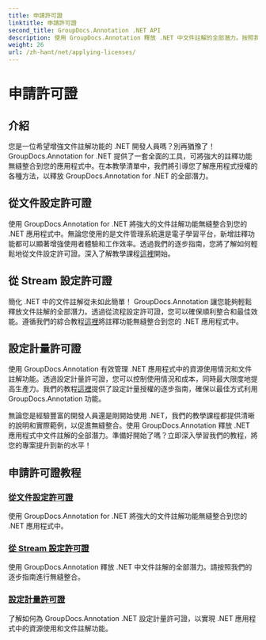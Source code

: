 ```yaml
---
title: 申請許可證
linktitle: 申請許可證
second_title: GroupDocs.Annotation .NET API
description: 使用 GroupDocs.Annotation 釋放 .NET 中文件註解的全部潛力。按照我們的逐步教學進行無縫整合。
weight: 26
url: /zh-hant/net/applying-licenses/
---
```


# 申請許可證

## 介紹

您是一位希望增強文件註解功能的 .NET 開發人員嗎？別再猶豫了！ GroupDocs.Annotation for .NET 提供了一套全面的工具，可將強大的註釋功能無縫整合到您的應用程式中。在本教學清單中，我們將引導您了解應用程式授權的各種方法，以釋放 GroupDocs.Annotation for .NET 的全部潛力。

## 從文件設定許可證
使用 GroupDocs.Annotation for .NET 將強大的文件註解功能無縫整合到您的 .NET 應用程式中。無論您使用的是文件管理系統還是電子學習平台，新增註釋功能都可以顯著增強使用者體驗和工作效率。透過我們的逐步指南，您將了解如何輕鬆地從文件設定許可證。深入了解教學課程[這裡](./set-license-from-file/)開始。

## 從 Stream 設定許可證
簡化 .NET 中的文件註解從未如此簡單！ GroupDocs.Annotation 讓您能夠輕鬆釋放文件註解的全部潛力。透過從流程設定許可證，您可以確保順利整合和最佳效能。遵循我們的綜合教程[這裡](./set-license-from-stream/)將註釋功能無縫整合到您的 .NET 應用程式中。

## 設定計量許可證
使用 GroupDocs.Annotation 有效管理 .NET 應用程式中的資源使用情況和文件註解功能。透過設定計量許可證，您可以控制使用情況和成本，同時最大限度地提高生產力。我們的教程[這裡](./set-metered-license/)提供了設定計量授權的逐步指南，確保以最佳方式利用 GroupDocs.Annotation 功能。

無論您是經驗豐富的開發人員還是剛開始使用 .NET，我們的教學課程都提供清晰的說明和實際範例，以促進無縫整合。使用 GroupDocs.Annotation 釋放 .NET 應用程式中文件註解的全部潛力。準備好開始了嗎？立即深入學習我們的教程，將您的專案提升到新的水平！

## 申請許可證教程
### [從文件設定許可證](./set-license-from-file/)
使用 GroupDocs.Annotation for .NET 將強大的文件註解功能無縫整合到您的 .NET 應用程式中。
### [從 Stream 設定許可證](./set-license-from-stream/)
使用 GroupDocs.Annotation 釋放 .NET 中文件註解的全部潛力。請按照我們的逐步指南進行無縫整合。
### [設定計量許可證](./set-metered-license/)
了解如何為 GroupDocs.Annotation .NET 設定計量許可證，以實現 .NET 應用程式中的資源使用和文件註解功能。
